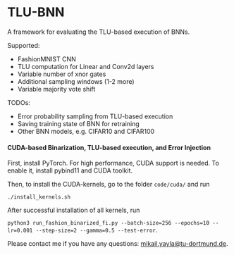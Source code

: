 # TLU-BNN
A framework for evaluating the TLU-based execution of BNNs.

Supported:
- FashionMNIST CNN
- TLU computation for Linear and Conv2d layers
- Variable number of xnor gates
- Additional sampling windows (1-2 more)
- Variable majority vote shift 

TODOs:
- Error probability sampling from TLU-based execution
- Saving training state of BNN for retraining
- Other BNN models, e.g. CIFAR10 and CIFAR100

#### CUDA-based Binarization, TLU-based execution, and Error Injection

First, install PyTorch. For high performance, CUDA support is needed. To enable it, install pybind11 and CUDA toolkit.

Then, to install the CUDA-kernels, go to the folder ```code/cuda/``` and run

```./install_kernels.sh```

After successful installation of all kernels, run

```python3 run_fashion_binarized_fi.py --batch-size=256 --epochs=10 --lr=0.001 --step-size=2 --gamma=0.5 --test-error```.

Please contact me if you have any questions: mikail.yayla@tu-dortmund.de.
